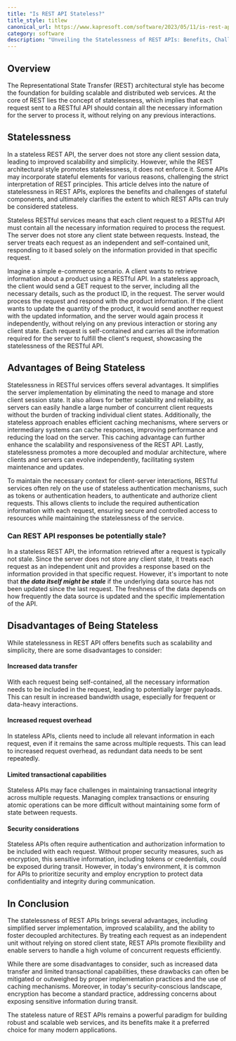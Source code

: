 ```yaml
---
title: "Is REST API Stateless?"
title_style: titlew
canonical_url: https://www.kapresoft.com/software/2023/05/11/is-rest-api-stateless.html
category: software
description: "Unveiling the Statelessness of REST APIs: Benefits, Challenges, and the True Nature of State in Web Services."
---
```


## Overview

The Representational State Transfer (REST) architectural style has become the foundation for building scalable and distributed web services. At the core of REST lies the concept of statelessness, which implies that each request sent to a RESTful API should contain all the necessary information for the server to process it, without relying on any previous interactions.<!--excerpt--> 

## Statelessness

In a stateless REST API, the server does not store any client session data, leading to improved scalability and simplicity. However, while the REST architectural style promotes statelessness, it does not enforce it. Some APIs may incorporate stateful elements for various reasons, challenging the strict interpretation of REST principles. This article delves into the nature of statelessness in REST APIs, explores the benefits and challenges of stateful components, and ultimately clarifies the extent to which REST APIs can truly be considered stateless.

Stateless RESTful services means that each client request to a RESTful API must contain all the necessary information required to process the request. The server does not store any client state between requests. Instead, the server treats each request as an independent and self-contained unit, responding to it based solely on the information provided in that specific request.

Imagine a simple e-commerce scenario. A client wants to retrieve information about a product using a RESTful API. In a stateless approach, the client would send a GET request to the server, including all the necessary details, such as the product ID, in the request. The server would process the request and respond with the product information. If the client wants to update the quantity of the product, it would send another request with the updated information, and the server would again process it independently, without relying on any previous interaction or storing any client state. Each request is self-contained and carries all the information required for the server to fulfill the client's request, showcasing the statelessness of the RESTful API.

## Advantages of Being Stateless

Statelessness in RESTful services offers several advantages. It simplifies the server implementation by eliminating the need to manage and store client session state. It also allows for better scalability and reliability, as servers can easily handle a large number of concurrent client requests without the burden of tracking individual client states. Additionally, the stateless approach enables efficient caching mechanisms, where servers or intermediary systems can cache responses, improving performance and reducing the load on the server. This caching advantage can further enhance the scalability and responsiveness of the REST API. Lastly, statelessness promotes a more decoupled and modular architecture, where clients and servers can evolve independently, facilitating system maintenance and updates.

To maintain the necessary context for client-server interactions, RESTful services often rely on the use of stateless authentication mechanisms, such as tokens or authentication headers, to authenticate and authorize client requests. This allows clients to include the required authentication information with each request, ensuring secure and controlled access to resources while maintaining the statelessness of the service.

### Can REST API responses be potentially stale?

In a stateless REST API, the information retrieved after a request is typically not stale. Since the server does not store any client state, it treats each request as an independent unit and provides a response based on the information provided in that specific request. However, it's important to note that **_the data itself might be stale_** if the underlying data source has not been updated since the last request. The freshness of the data depends on how frequently the data source is updated and the specific implementation of the API.

## Disadvantages of Being Stateless

While statelessness in REST API offers benefits such as scalability and simplicity, there are some disadvantages to consider:

#### Increased data transfer 

With each request being self-contained, all the necessary information needs to be included in the request, leading to potentially larger payloads. This can result in increased bandwidth usage, especially for frequent or data-heavy interactions.

#### Increased request overhead

In stateless APIs, clients need to include all relevant information in each request, even if it remains the same across multiple requests. This can lead to increased request overhead, as redundant data needs to be sent repeatedly.

#### Limited transactional capabilities

Stateless APIs may face challenges in maintaining transactional integrity across multiple requests. Managing complex transactions or ensuring atomic operations can be more difficult without maintaining some form of state between requests.

#### Security considerations

Stateless APIs often require authentication and authorization information to be included with each request. Without proper security measures, such as encryption, this sensitive information, including tokens or credentials, could be exposed during transit. However, in today's environment, it is common for APIs to prioritize security and employ encryption to protect data confidentiality and integrity during communication.

## In Conclusion

The statelessness of REST APIs brings several advantages, including simplified server implementation, improved scalability, and the ability to foster decoupled architectures. By treating each request as an independent unit without relying on stored client state, REST APIs promote flexibility and enable servers to handle a high volume of concurrent requests efficiently. 

While there are some disadvantages to consider, such as increased data transfer and limited transactional capabilities, these drawbacks can often be mitigated or outweighed by proper implementation practices and the use of caching mechanisms. Moreover, in today's security-conscious landscape, encryption has become a standard practice, addressing concerns about exposing sensitive information during transit. 

The stateless nature of REST APIs remains a powerful paradigm for building robust and scalable web services, and its benefits make it a preferred choice for many modern applications.
